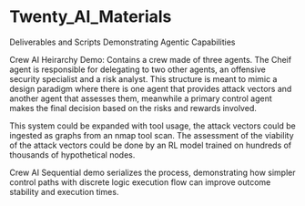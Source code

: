 # Twenty_AI_Materials
Deliverables and Scripts Demonstrating Agentic Capabilities

Crew AI Heirarchy Demo:
Contains a crew made of three agents. The Cheif agent is responsible for delegating to two other agents, an offensive security specialist and 
a risk analyst. This structure is meant to mimic a design paradigm where there is one agent that provides attack vectors and another agent that assesses them, 
meanwhile a primary control agent makes the final decision based on the risks and rewards involved. 

This system could be expanded with tool usage, the attack vectors could be ingested as graphs from an nmap tool scan. The assessment of the viability of the attack vectors could be done by an RL model trained on hundreds of thousands of hypothetical nodes.

Crew AI Sequential demo serializes the process, demonstrating how simpler control paths with discrete logic execution flow can improve outcome stability and execution times.
